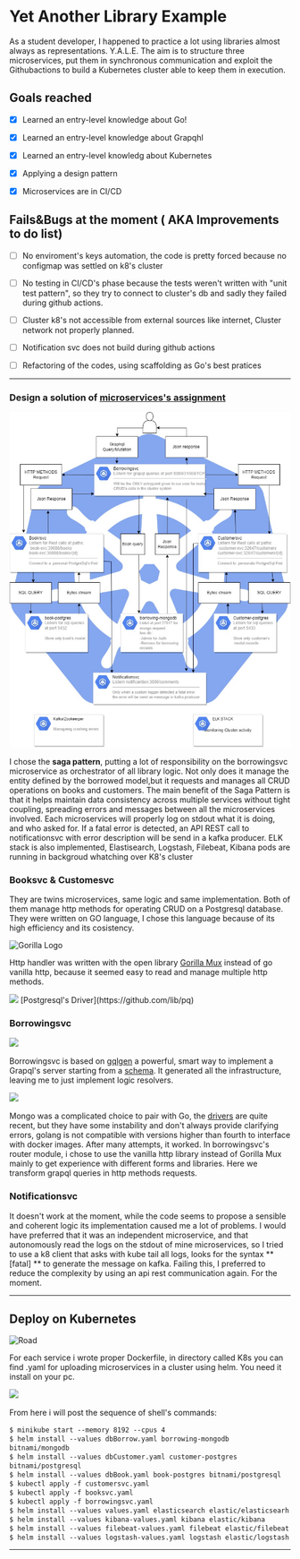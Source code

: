 # Yet Another Library Example
As a student developer, I happened to practice a lot using libraries almost always as representations.
Y.A.L.E.
The aim is to structure three microservices, put them in synchronous communication and exploit the Githubactions to build a Kubernetes cluster able to keep them in execution.

## Goals reached 
- [x] Learned an entry-level knowledge about Go!

- [x] Learned an entry-level knowledge about Grapqhl

- [x] Learned an entry-level knowledg about Kubernetes

- [x] Applying a design pattern

- [x] Microservices are in CI/CD
## Fails&Bugs at the moment ( AKA Improvements to do list)
- [ ] No enviroment's keys automation, the code is pretty forced because no configmap was settled on k8's cluster

- [ ] No testing in CI/CD's phase because the tests weren't written with "unit test pattern", so they try to connect to cluster's db and sadly they failed during github actions.

- [ ] Cluster k8's not accessible from external sources like internet, Cluster network not properly planned.

- [ ] Notification svc does not build during github actions

- [ ] Refactoring of the codes, using scaffolding as Go's best pratices

---

### Design a solution of [microservices's assignment](https://github.com/sunnyvale-academy/ITS-ICT_Microservices/tree/master/assignments/01-Library_application)
![Yale Cluster](https://github.com/H-AlessioMurta/yale/blob/main/K8s%20YALE.jpg)

I chose the **saga pattern**, putting a lot of responsibility on the borrowingsvc microservice as orchestrator of all library logic.
Not only does it manage the entity defined by the borrowed model,but it requests and manages all CRUD operations on books and customers.
The main benefit of the Saga Pattern is that it helps maintain data consistency across multiple services without tight coupling, spreading errors and messages between all the microservices involved.
Each microservices will properly log on stdout what it is doing, and who asked for.
If a fatal error is detected, an API REST call to notificationsvc with error description will be send in a kafka producer.
ELK stack is also implemented, Elastisearch, Logstash, Filebeat, Kibana pods are running in backgroud whatching over K8's cluster
### Booksvc & Customesvc
They are twins microservices, same logic and same implementation. Both of them manage http methods for operating CRUD on a Postgresql database.
They were written on GO language, I chose this language because of its high efficiency and its cosistency.

![Gorilla Logo](https://cloud-cdn.questionable.services/gorilla-icon-64.png)

Http handler was written with the open library [Gorilla Mux](https://github.com/gorilla/mux) instead of go vanilla http, because it seemed easy to read and manage multiple http methods.


<img src="https://external-preview.redd.it/SmsJqB8DdKq1FhsuBSAMN2rpZVEumG2wcBsHqKJEVK4.jpg?auto=webp&s=c2b78c143fe2f6e9e2c228db02c96ad88314e052" width="85">
[Postgresql's Driver](https://github.com/lib/pq)

### Borrowingsvc


<img src="https://avatars.githubusercontent.com/u/36954732?v=4" width="100">

Borrowingsvc is based on [gqlgen](https://github.com/99designs/gqlgen) a powerful, smart way to implement a Grapql's server starting from a [schema](https://github.com/H-AlessioMurta/yale/blob/main/borrowing/graph/schema.graphqls).
It generated all the infrastructure, leaving me to just implement logic resolvers.


<img src="https://github.com/mongodb/mongo-go-driver/raw/v1.8.2/etc/assets/mongo-gopher.png" width="85">

Mongo was a complicated choice to pair with Go, the [drivers](https://github.com/mongodb/mongo-go-driver) are quite recent, but they have some instability and don't always provide clarifying errors, golang is not compatible with versions higher than fourth to interface with docker images.
After many attempts, it worked.
In borrowingsvc's router module, i chose to use the vanilla http library instead of Gorilla Mux mainly to get experience with different forms and libraries. Here we transform grapql queries in http methods requests.

### Notificationsvc
It doesn't work at the moment, while the code seems to propose a sensible and coherent logic its implementation caused me a lot of problems.
I would have preferred that it was an independent microservice, and that autonomously read the logs on the stdout of mine microservices, so I tried to use a k8 client that asks with kube tail all logs, looks for the syntax  ** [fatal] ** to generate the message on kafka.
Failing this, I preferred to reduce the complexity by using an api rest communication again.
For the moment.

---

## Deploy on Kubernetes
![Road](https://miro.medium.com/max/873/1*NII9Htj87LjmNIa1PJzgCA.png)

For each service i wrote proper Dockerfile, in directory called K8s you can find .yaml for uploading microservices in a cluster using helm.
You need it install on your pc.



<img src="https://dashboard.snapcraft.io/site_media/appmedia/2017/06/helm.png" width="85">

From here i will post the sequence of shell's commands:

```console
$ minikube start --memory 8192 --cpus 4
$ helm install --values dbBorrow.yaml borrowing-mongodb bitnami/mongodb
$ helm install --values dbCustomer.yaml customer-postgres bitnami/postgresql
$ helm install --values dbBook.yaml book-postgres bitnami/postgresql
$ kubectl apply -f customersvc.yaml
$ kubectl apply -f booksvc.yaml
$ kubectl apply -f borrowingsvc.yaml
$ helm install --values values.yaml elasticsearch elastic/elasticsearh
$ helm install --values kibana-values.yaml kibana elastic/kibana
$ helm install --values filebeat-values.yaml filebeat elastic/filebeat
$ helm install --values logstash-values.yaml logstash elastic/logstash
```
---


